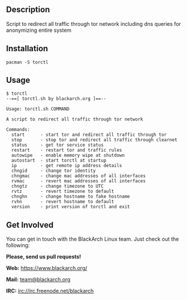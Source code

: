 ## Description

Script to redirect all traffic through tor network including dns queries
for anonymizing entire system

## Installation

`pacman -S torctl`

## Usage

```
$ torctl
--==[ torctl.sh by blackarch.org ]==--

Usage: torctl.sh COMMAND

A script to redirect all traffic through tor network

Commands:
  start      - start tor and redirect all traffic through tor
  stop       - stop tor and redirect all traffic through clearnet
  status     - get tor service status
  restart    - restart tor and traffic rules
  autowipe   - enable memory wipe at shutdown
  autostart  - start torctl at startup
  ip         - get remote ip address details
  chngid     - change tor identity
  chngmac    - change mac addresses of all interfaces
  rvmac      - revert mac addresses of all interfaces
  chngtz     - change timezone to UTC
  rvtz       - revert timezone to default
  chnghn     - change hostname to fake hostname
  rvhn       - revert hostname to default
  version    - print version of torctl and exit

```

## Get Involved

You can get in touch with the BlackArch Linux team. Just check out the following:

**Please, send us pull requests!**

**Web:** https://www.blackarch.org/

**Mail:** team@blackarch.org

**IRC:** [irc://irc.freenode.net/blackarch](irc://irc.freenode.net/blackarch)
